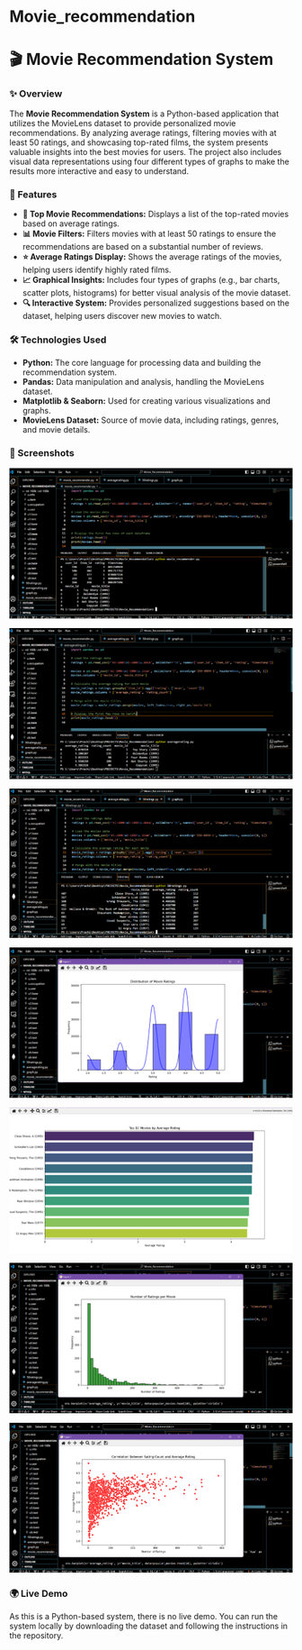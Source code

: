 # Movie_recommendation


# 🎬 Movie Recommendation System

### ✨ Overview

The **Movie Recommendation System** is a Python-based application that utilizes the MovieLens dataset to provide personalized movie recommendations. By analyzing average ratings, filtering movies with at least 50 ratings, and showcasing top-rated films, the system presents valuable insights into the best movies for users. The project also includes visual data representations using four different types of graphs to make the results more interactive and easy to understand.

### 🚀 Features

- **🎥 Top Movie Recommendations:** Displays a list of the top-rated movies based on average ratings.
- **📊 Movie Filters:** Filters movies with at least 50 ratings to ensure the recommendations are based on a substantial number of reviews.
- **⭐ Average Ratings Display:** Shows the average ratings of the movies, helping users identify highly rated films.
- **📈 Graphical Insights:** Includes four types of graphs (e.g., bar charts, scatter plots, histograms) for better visual analysis of the movie dataset.
- **🔍 Interactive System:** Provides personalized suggestions based on the dataset, helping users discover new movies to watch.

### 🛠️ Technologies Used

- **Python:** The core language for processing data and building the recommendation system.
- **Pandas:** Data manipulation and analysis, handling the MovieLens dataset.
- **Matplotlib & Seaborn:** Used for creating various visualizations and graphs.
- **MovieLens Dataset:** Source of movie data, including ratings, genres, and movie details.

### 📸 Screenshots

 ![Top Movies](https://github.com/5225prachi/Movie_recommendation/blob/main/movie_recommender.png)
 
 ![Average Ratings](https://github.com/5225prachi/Movie_recommendation/blob/main/averagerating.png)
 
 ![Movie Filter](https://github.com/5225prachi/Movie_recommendation/blob/main/50ratings.png)
  
  ![Graph](https://github.com/5225prachi/Movie_recommendation/blob/main/graph.png)

  ![Graph1](https://github.com/5225prachi/Movie_recommendation/blob/main/graph1.png)

  ![Graph2](https://github.com/5225prachi/Movie_recommendation/blob/main/graph2.png)

  ![Graph3](https://github.com/5225prachi/Movie_recommendation/blob/main/graph3.png)

### 🌍 Live Demo

As this is a Python-based system, there is no live demo. You can run the system locally by downloading the dataset and following the instructions in the repository.

